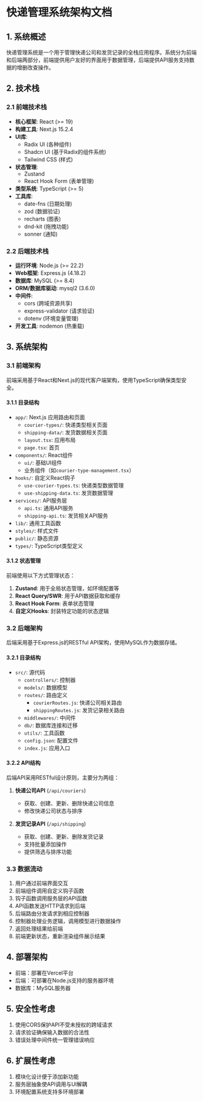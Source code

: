 # 快递管理系统架构文档

## 1. 系统概述

快递管理系统是一个用于管理快递公司和发货记录的全栈应用程序。系统分为前端和后端两部分，前端提供用户友好的界面用于数据管理，后端提供API服务支持数据的增删改查操作。

## 2. 技术栈

### 2.1 前端技术栈

- **核心框架**: React (>= 19)
- **构建工具**: Next.js 15.2.4
- **UI库**: 
  - Radix UI (各种组件)
  - Shadcn UI (基于Radix的组件系统)
  - Tailwind CSS (样式)
- **状态管理**: 
  - Zustand
  - React Hook Form (表单管理)
- **类型系统**: TypeScript (>= 5)
- **工具库**:
  - date-fns (日期处理)
  - zod (数据验证)
  - recharts (图表)
  - dnd-kit (拖拽功能)
  - sonner (通知)

### 2.2 后端技术栈

- **运行环境**: Node.js (>= 22.2)
- **Web框架**: Express.js (4.18.2)
- **数据库**: MySQL (>= 8.4)
- **ORM/数据库驱动**: mysql2 (3.6.0)
- **中间件**:
  - cors (跨域资源共享)
  - express-validator (请求验证)
  - dotenv (环境变量管理)
- **开发工具**: nodemon (热重载)

## 3. 系统架构

### 3.1 前端架构

前端采用基于React和Next.js的现代客户端架构，使用TypeScript确保类型安全。

#### 3.1.1 目录结构

- `app/`: Next.js 应用路由和页面
  - `courier-types/`: 快递类型相关页面
  - `shipping-data/`: 发货数据相关页面
  - `layout.tsx`: 应用布局
  - `page.tsx`: 首页
- `components/`: React组件
  - `ui/`: 基础UI组件
  - 业务组件（如`courier-type-management.tsx`）
- `hooks/`: 自定义React钩子
  - `use-courier-types.ts`: 快递类型数据管理
  - `use-shipping-data.ts`: 发货数据管理
- `services/`: API服务层
  - `api.ts`: 通用API服务
  - `shipping-api.ts`: 发货相关API服务
- `lib/`: 通用工具函数
- `styles/`: 样式文件
- `public/`: 静态资源
- `types/`: TypeScript类型定义

#### 3.1.2 状态管理

前端使用以下方式管理状态：

1. **Zustand**: 用于全局状态管理，如环境配置等
2. **React Query/SWR**: 用于API数据获取和缓存
3. **React Hook Form**: 表单状态管理
4. **自定义Hooks**: 封装特定功能的状态逻辑

### 3.2 后端架构

后端采用基于Express.js的RESTful API架构，使用MySQL作为数据存储。

#### 3.2.1 目录结构

- `src/`: 源代码
  - `controllers/`: 控制器
  - `models/`: 数据模型
  - `routes/`: 路由定义
    - `courierRoutes.js`: 快递公司相关路由
    - `shippingRoutes.js`: 发货记录相关路由
  - `middlewares/`: 中间件
  - `db/`: 数据库连接和迁移
  - `utils/`: 工具函数
  - `config.json`: 配置文件
  - `index.js`: 应用入口

#### 3.2.2 API结构

后端API采用RESTful设计原则，主要分为两组：

1. **快递公司API** (`/api/couriers`)
   - 获取、创建、更新、删除快递公司信息
   - 修改快递公司状态与排序

2. **发货记录API** (`/api/shipping`)
   - 获取、创建、更新、删除发货记录
   - 支持批量添加操作
   - 提供筛选与排序功能

### 3.3 数据流动

1. 用户通过前端界面交互
2. 前端组件调用自定义钩子函数
3. 钩子函数调用服务层的API函数
4. API函数发送HTTP请求到后端
5. 后端路由分发请求到相应控制器
6. 控制器处理业务逻辑，调用模型进行数据操作
7. 返回处理结果给前端
8. 前端更新状态，重新渲染组件展示结果

## 4. 部署架构

- 前端：部署在Vercel平台
- 后端：可部署在Node.js支持的服务器环境
- 数据库：MySQL服务器

## 5. 安全性考虑

1. 使用CORS保护API不受未授权的跨域请求
2. 请求验证确保输入数据的合法性
3. 错误处理中间件统一管理错误响应

## 6. 扩展性考虑

1. 模块化设计便于添加新功能
2. 服务层抽象使API调用与UI解耦
3. 环境配置系统支持多环境部署 